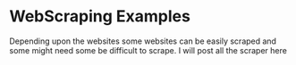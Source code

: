# WebScraping Examples
Depending upon the websites some websites can be easily scraped and some might need some be difficult to scrape. I will post all the scraper here
